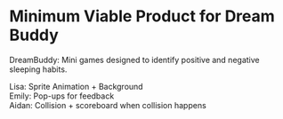 # Minimum Viable Product for Dream Buddy
DreamBuddy: Mini games designed to identify positive and negative sleeping habits.

Lisa: Sprite Animation + Background <br>
Emily: Pop-ups for feedback  <br>
Aidan: Collision + scoreboard when collision happens <br>
